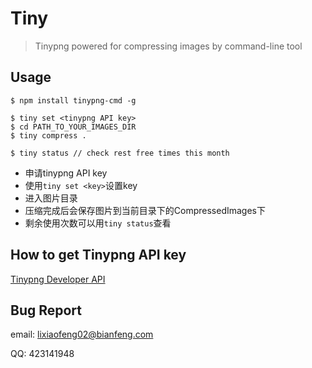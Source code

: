 # Tiny

> Tinypng powered for compressing images by command-line tool

## Usage

```
$ npm install tinypng-cmd -g

$ tiny set <tinypng API key>
$ cd PATH_TO_YOUR_IMAGES_DIR
$ tiny compress .

$ tiny status // check rest free times this month
```
- 申请tinypng API key
- 使用`tiny set <key>`设置key
- 进入图片目录
- 压缩完成后会保存图片到当前目录下的CompressedImages下
- 剩余使用次数可以用`tiny status`查看

## How to get Tinypng API key

[Tinypng Developer API](https://tinypng.com/developers)

## Bug Report

email: lixiaofeng02@bianfeng.com

QQ: 423141948
